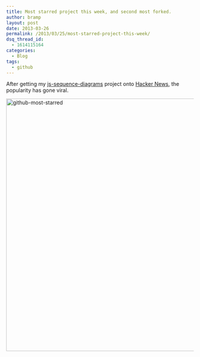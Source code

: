 ```yaml
---
title: Most starred project this week, and second most forked.
author: bramp
layout: post
date: 2013-03-26
permalink: /2013/03/25/most-starred-project-this-week/
dsq_thread_id:
  - 1614115164
categories:
  - Blog
tags:
  - github
---
```

After getting my [js-sequence-diagrams][1] project onto [Hacker News][2], the popularity has gone viral.

<div class="text-center">
    <a href="https://github.com/languages/JavaScript">
		<img src="http://bramp.net/blog/wp-content/uploads/github-most-starred.png" alt="github-most-starred" width="619" height="678" />
	</a>
</div>

 [1]: https://bramp.github.io/js-sequence-diagrams/
 [2]: https://news.ycombinator.com/item?id=5432110
 